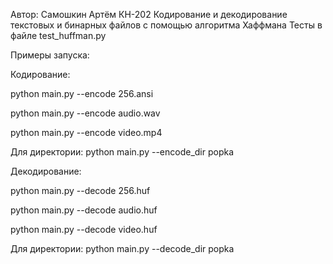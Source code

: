 Автор: Самошкин Артём КН-202
Кодирование и декодирование текстовых и бинарных файлов с помощью алгоритма Хаффмана
Тесты в файле test_huffman.py

Примеры запуска:

Кодирование:

python main.py --encode 256.ansi

python main.py --encode audio.wav

python main.py --encode video.mp4

Для директории: 
python main.py --encode_dir popka

Декодирование:

python main.py --decode 256.huf

python main.py --decode audio.huf

python main.py --decode video.huf

Для директории: 
python main.py --decode_dir popka

